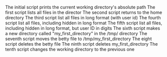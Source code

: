 The initial script prints the current working directory's absolute path
The first script lists all files in the director
The second script returns to the home directory
The third script list all files in long format (with user id)
The fourth script list all files, including hidden in long format
The fifth script list all files, including hidden in long format, but user ID in digits
The sixth script makes a new directory called "my_first_directory" in the /tmp/ directory
The seventh script moves the betty file to /tmp/my_first_directory
The eight script deletes the betty file
The ninth script deletes  my_first_directory
The tenth script changes the working directory to the previous one
